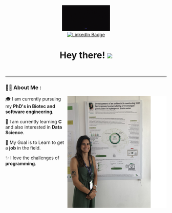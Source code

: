 <div id="header" align="center">
  <img src="Assets/giphy.gif" width="150" height="80"/>
</div>
<div id="Badges" align="center">
  <a href="https://www.linkedin.com/in/carolina-vela-bastos-b32579b3/">
    <img src="https://img.shields.io/badge/LinkedIn-blue?style=for-the-badge&logo=linkedin&logoColor=white" alt="LinkedIn Badge"/>
  </a>
</div>
<h1 align="center">
  Hey there!
  <img src="https://media.giphy.com/media/hvRJCLFzcasrR4ia7z/giphy.gif" width="30px"/>
</h1>
<br>


---

### :woman_technologist: About Me :
<img align="right" src="Assets/i.png" height=350 width=50 />
<img align="right" src="Assets/IMG_5508.jpg" height="350" width="260" margin-right="15" alt="Carolina Vela Bastos"/>


🎓 I am currently pursuing my **PhD's in Biotec and software engineering**.

🌱 I am currently learning **C** and also interested in **Data Science**.

🎯 My Goal is to Learn to get a **job** in the field.

✨ I love the challenges of **programming**.

